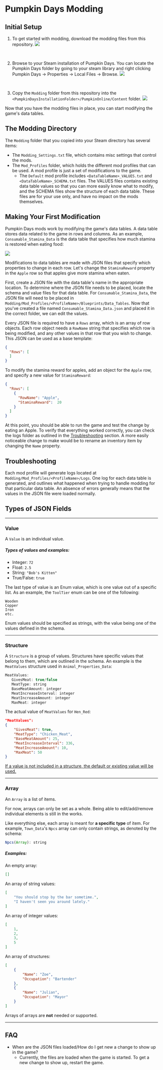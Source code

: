 # Pumpkin Days Modding

## Initial Setup 

1. To get started with modding, download the modding files from this repository.
![](ModdingImages/Getting_Started_1.PNG)
<br>

2. Browse to your Steam installation of Pumpkin Days. You can locate the Pumpkin Days folder by going to your steam library and right clicking Pumpkin Days -> Properties -> Local Files -> Browse.
![](ModdingImages/Getting_Started_2.PNG)
<br>

3. Copy the ```Modding``` folder from this repository into the ```<PumpkinDaysInstallationFolder>/PumpkinOnline/Content``` folder.
![](ModdingImages/Getting_Started_3.PNG)

Now that you have the modding files in place, you can start modifying the game's data tables. 

## The Modding Directory

The ```Modding``` folder that you copied into your Steam directory has several items:
- The ```Modding_Settings.txt``` file, which contains misc settings that control the mods. 
- The ```Mod_Profiles``` folder, which holds the different mod profiles that can be used. A mod profile is just a set of modifications to the game. 
    - The ```Default``` mod profile includes ```<DataTableName>_VALUES.txt``` and  ```<DataTableName>_SCHEMA.txt``` files. The VALUES files contains existing data table values so that you can more easily know what to modify, and the SCHEMA files show the structure of each data table. These files are for your use only, and have no impact on the mods themselves. 
## Making Your First Modification

Pumpkin Days mods work by modifying the game's data tables. A data table stores data related to the game in rows and columns. As an example, ```Consumable_Stamina_Data``` is the data table that specifies how much stamina is restored when eating food:

![](ModdingImages/Consumable_Stamina_Data_Example.PNG)

Modifications to data tables are made with JSON files that specify which properties to change in each row. Let's change the ```StaminaReward``` property in the ```Apple``` row so that apples give more stamina when eaten. 

First, create a JSON file with the data table's name in the appropriate location. To determine where the JSON file needs to be placed, locate the schema and value files for that data table. For ```Consumable_Stamina_Data```, the JSON file will need to be placed in ```Modding/Mod_Profiles/<ProfileName>/Blueprints/Data_Tables```. Now that you've created a file named ```Consumable_Stamina_Data.json``` and placed it in the correct folder, we can edit the values. 

Every JSON file is required to have a ```Rows``` array, which is an array of row objects. Each row object needs a ```RowName``` string that specifies which row is being modified, and any other values in that row that you wish to change.  This JSON can be used as a base template:
```json
{
  "Rows": [
  ]
}
```

To modify the stamina reward for apples, add an object for the ```Apple``` row, and specify a new value for ```StaminaReward```:
```json
{
  "Rows": [
    {
      "RowName": "Apple",
      "StaminaReward":  20
    }
  ]
}
```

At this point, you should be able to run the game and test the change by eating an Apple. To verify that everything worked correctly, you can check the logs folder as outlined in the [Troubleshooting](#Troubleshooting) section. A more easily noticeable change to make would be to rename an inventory item by changing the ```Name``` property.


## Troubleshooting
Each mod profile will generate logs located at ```Modding/Mod_Profiles/<ProfileName>/Logs```. One log for each data table is generated, and outlines what happened when trying to handle modding for that particular data table. An absence of errors generally means that the values in the JSON file were loaded normally.

## Types of JSON Fields



---
### Value

A ```Value``` is an individual value.
##### Types of values and examples:
- Integer: ```72```
- Float: ```2.5```
- String: ```"Bob's Kitten"```
- True/False: ```true```

The last type of value is an Enum value, which is one value out of a specific list. As an example, the ```ToolTier``` enum can be one of the following:
```
Wooden
Copper
Iron
etc.
```

Enum values should be specified as strings, with the value being one of the values defined in the schema. 

---
### Structure


A ```Structure``` is a group of values. Structures have specific values that belong to them, which are outlined in the schema.
An example is the ```MeatValues``` structure used in ```Animal_Properties_Data```:

 ```javascript
MeatValues: 
	GivesMeat: true/false
	MeatType: string
	BaseMeatAmount: integer
	MeatIncreaseInterval: integer
	MeatIncreaseAmount: integer
	MaxMeat: integer
```

The actual value of ```MeatValues``` for ```Hen_Red```:

```json
"MeatValues":
{
    "GivesMeat": true,
    "MeatType": "Chicken_Meat",
    "BaseMeatAmount": 25,
    "MeatIncreaseInterval": 336,
    "MeatIncreaseAmount": 10,
    "MaxMeat": 50
}
```


<u>If a value is not included in a structure, the default or existing value will be used.</u>

---
### Array

An ```Array``` is a list of items.

For now, arrays can only be set as a whole. Being able to edit/add/remove individual elements is still in the works.

Like everything else, each array is meant for <b>a specific type</b> of item. For example, ```Town_Data```'s ```Npcs``` array can only contain strings, as denoted by the schema:

```javascript
Npcs(Array): string
```


##### Examples:

An empty array:
 ```json
 []
 ```

An array of string values:
```json
[
    "You should stop by the bar sometime.",
    "I haven't seen you around lately."
]
```

An array of integer values:
```json
[
    1,
    2,
    3,
    5
]
```

An array of structures:
```json
[
    {
        "Name": "Zoe",
        "Occupation": "Bartender"
    },
    {
        "Name": "Julian",
        "Occupation": "Mayor"
    }
]
```


Arrays of arrays are <b>not</b> needed or supported.

---

## FAQ
- When are the JSON files loaded/How do I get new a change to show up in the game?
    - Currently, the files are loaded when the game is started. To get a new change to show up, restart the game.


